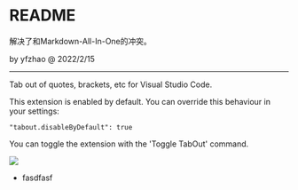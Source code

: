 # README

解决了和Markdown-All-In-One的冲突。

by yfzhao @ 2022/2/15

-------------------------

Tab out of quotes, brackets, etc for Visual Studio Code.

This extension is enabled by default. You can override this behaviour in your settings:

    "tabout.disableByDefault": true
	
You can toggle the extension with the 'Toggle TabOut' command. 

<img src="https://raw.githubusercontent.com/albertromkes/tabout/master/images/tabout-command.gif">

- fasdfasf
